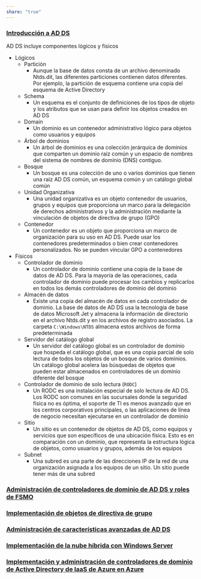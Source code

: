 ```yaml
---
share: "true"
---
```

### [Introducción a AD DS](https://learn.microsoft.com/es-es/training/modules/introduction-to-ad-ds/)
AD DS incluye componentes lógicos y físicos
* Lógicos
  * Partición
	  * ​Aunque la base de datos consta de un archivo denominado Ntds.dit, las diferentes particiones contienen datos diferentes. Por ejemplo, la partición de esquema contiene una copia del esquema de Active Directory
  * Schema
	  * Un esquema es el conjunto de definiciones de los tipos de objeto y los atributos que se usan para definir los objetos creados en AD DS
  * Domain
	  * Un dominio es un contenedor administrativo lógico para objetos como usuarios y equipos
  * Árbol de dominios
	  * Un árbol de dominios es una colección jerárquica de dominios que comparten un dominio raíz común y un espacio de nombres del sistema de nombres de dominio (DNS) contiguo.
  * Bosque
	  * Un bosque es una colección de uno o varios dominios que tienen una raíz AD DS común, un esquema común y un catálogo global común
  * Unidad Organizativa
	  * Una unidad organizativa es un objeto contenedor de usuarios, grupos y equipos que proporciona un marco para la delegación de derechos administrativos y la administración mediante la vinculación de objetos de directiva de grupo (GPO)
  * Contenedor
	  * Un contenedor es un objeto que proporciona un marco de organización para su uso en AD DS. Puede usar los contenedores predeterminados o bien crear contenedores personalizados. No se pueden vincular GPO a contenedores
* Físicos
	* Controlador de dominio
		* Un controlador de dominio contiene una copia de la base de datos de AD DS. Para la mayoría de las operaciones, cada controlador de dominio puede procesar los cambios y replicarlos en todos los demás controladores de dominio del dominio
	* Almacén de datos
		* Existe una copia del almacén de datos en cada controlador de dominio. La base de datos de AD DS usa la tecnología de base de datos Microsoft Jet y almacena la información de directorio en el archivo Ntds.dit y en los archivos de registro asociados. La carpeta `C:\Windows\NTDS` almacena estos archivos de forma predeterminada
	* Servidor del catálogo global
		* Un servidor del catálogo global es un controlador de dominio que hospeda el catálogo global, que es una copia parcial de solo lectura de todos los objetos de un bosque de varios dominios. Un catálogo global acelera las búsquedas de objetos que pueden estar almacenados en controladores de un dominio diferente del bosque
	* Controlador de dominio de solo lectura (`RODC`)
		* Un RODC es una instalación especial de solo lectura de AD DS. Los RODC son comunes en las sucursales donde la seguridad física no es óptima, el soporte de TI es menos avanzado que en los centros corporativos principales, o las aplicaciones de línea de negocio necesitan ejecutarse en un controlador de dominio
	* Sitio
		* Un sitio es un contenedor de objetos de AD DS, como equipos y servicios que son específicos de una ubicación física. Esto es en comparación con un dominio, que representa la estructura lógica de objetos, como usuarios y grupos, además de los equipos
	* Subnet
		* Una subred es una parte de las direcciones IP de la red de una organización asignada a los equipos de un sitio. Un sitio puede tener más de una subred
### [Administración de controladores de dominio de AD DS y roles de FSMO](https://learn.microsoft.com/es-es/training/modules/manage-active-directory-domain-services-flexible-single-master-operation-roles/)

### __[Implementación de objetos de directiva de grupo](https://learn.microsoft.com/es-es/training/modules/implement-group-policy-objects/)__

### [Administración de características avanzadas de AD DS](https://learn.microsoft.com/es-es/training/modules/manage-advanced-features-of-ad-ds/)

### [Implementación de la nube híbrida con Windows Server](https://learn.microsoft.com/es-es/training/modules/implement-hybrid-identity-windows-server/)

### [Implementación y administración de controladores de dominio de Active Directory de IaaS de Azure en Azure](https://learn.microsoft.com/es-es/training/modules/deploy-manage-azure-iaas-active-directory-domain-controllers-azure/)
